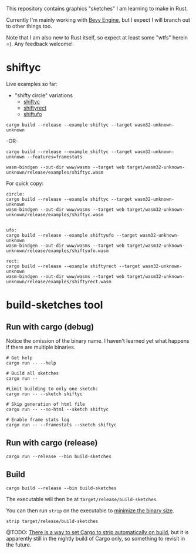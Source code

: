 This repository contains graphics "sketches" I am learning to make in Rust. 

Currently I'm mainly working with [Bevy Engine](https://bevyengine.org), but I expect I will branch out to other things too.

Note that I am also new to Rust itself, so expect at least some "wtfs" herein =). Any feedback welcome! 


# shiftyc

Live examples so far:

* "shifty circle" variations
    * [shiftyc](https://irfanbaig.com/shiftyc.html)
    * [shiftyrect](https://irfanbaig.com/shiftyrect.html)
    * [shiftufo](https://irfanbaig.com/shiftyufo.html)


```
cargo build --release --example shiftyc --target wasm32-unknown-unknown
```

-OR-

```
cargo build --release --example shiftyc --target wasm32-unknown-unknown --features=framestats
```


```
wasm-bindgen --out-dir www/wasms --target web target/wasm32-unknown-unknown/release/examples/shiftyc.wasm
```

For quick copy:

```
circle:
cargo build --release --example shiftyc --target wasm32-unknown-unknown
wasm-bindgen --out-dir www/wasms --target web target/wasm32-unknown-unknown/release/examples/shiftyc.wasm


ufo:
cargo build --release --example shiftyufo --target wasm32-unknown-unknown
wasm-bindgen --out-dir www/wasms --target web target/wasm32-unknown-unknown/release/examples/shiftyufo.wasm

rect:
cargo build --release --example shiftyrect --target wasm32-unknown-unknown
wasm-bindgen --out-dir www/wasms --target web target/wasm32-unknown-unknown/release/examples/shiftyrect.wasm
```


# build-sketches tool

## Run with cargo (debug)

Notice the omission of the binary name. I haven't learned yet what happens if there are multiple binaries.

```
# Get help
cargo run -- --help

# Build all sketches
cargo run -- 

#Limit building to only one sketch:
cargo run -- --sketch shiftyc

# Skip generation of html file
cargo run -- --no-html --sketch shiftyc

# Enable frame stats log
cargo run -- --framestats --sketch shiftyc

```

## Run with cargo (release)

```
cargo run --release --bin build-sketches
```

## Build

```
cargo build --release --bin build-sketches
```

The executable will then be at `target/release/build-sketches`.

You can then run `strip` on the executable to [minimize the binary size](https://github.com/johnthagen/min-sized-rust). 


```
strip target/release/build-sketches
```

@TODO: [There is a way to set Cargo to strip automatically on build](https://doc.rust-lang.org/cargo/reference/unstable.html#profile-strip-option), but it is apparently still in the nightly build of Cargo only, so something to revisit in the future. 


